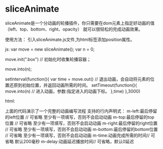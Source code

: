 # sliceAnimate

sliceAnimate是一个分动画的轮播插件，你只需要在dom元素上指定好动画的值（left、top、bottom、right、opacity）
就可以很轻松的完成动画效果。

使用方法：
引入sliceAnimate.js文件,为html标签添加position属性。

js:
var move = new sliceAnimate();
var n = 0;

move.init(".box") // 初始化时收集轮播容器；

move.into(n);

setInterval(function(){
  var time = move.out() // 退出动画，会自动将元素的位置还原到初始位置，并返回动画所需的时间。
  setTimeout(function(){
    move.into(n) // 进入动画，参数:指定进入的动画下标。
  },time)
},3000)


html:
<div class="box>
  <img style="position:absolute;top:0;left:0;" m-left="50" m-top="50">
</div>
<div class="box>
  <img style="position:absolute;top:0;left:0;" m-left="50" m-top="50">
</div>
<div class="box>
  <img style="position:absolute;top:0;left:0;" m-left="50" m-top="50">
</div>


上面的代码演示了一个完整的动画编写流程
支持的行内声明式：
m-left:最后停留的left位置 // 可省略 至少有一项填写，否则不会启动动画
m-top:最后停留的top位置 // 可省略 至少有一项填写，否则不会启动动画
m-right:最后停留的right位置 // 可省略 至少有一项填写，否则不会启动动画
m-bottom:最后停留的bottom位置 // 可省略 至少有一项填写，否则不会启动动画
m-time:动画完成所需的时间// 可省略 默认200毫秒
m-delay:动画延迟播放时间// 可省略，默认0延迟
